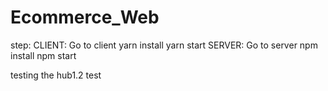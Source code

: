 # Ecommerce_Web

step:
  CLIENT:
    Go to client 
    yarn install 
    yarn start
  SERVER:
    Go to server
    npm install
    npm start
    
  
testing the hub1.2
test